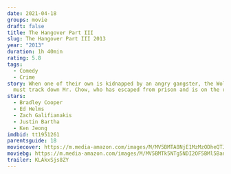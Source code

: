 ```yaml
---
date: 2021-04-18
groups: movie
draft: false
title: The Hangover Part III
slug: The Hangover Part III 2013
year: "2013"
duration: 1h 40min
rating: 5.8
tags:
  - Comedy
  - Crime
story: When one of their own is kidnapped by an angry gangster, the Wolf Pack
  must track down Mr. Chow, who has escaped from prison and is on the run.
stars:
  - Bradley Cooper
  - Ed Helms
  - Zach Galifianakis
  - Justin Bartha
  - Ken Jeong
imdbid: tt1951261
parentsguide: 18
moviecover: https://m.media-amazon.com/images/M/MV5BMTA0NjE1MzMzODheQTJeQWpwZ15BbWU3MDY4MTQ3Mzk@._V1_FMjpg_UY829_.jpg
moviebg: https://m.media-amazon.com/images/M/MV5BMTk5NTg5NDI2OF5BMl5BanBnXkFtZTcwODY2NDYxOQ@@._V1_FMjpg_UX960_.jpg
trailer: KLAkxSjs8ZY
---
```

